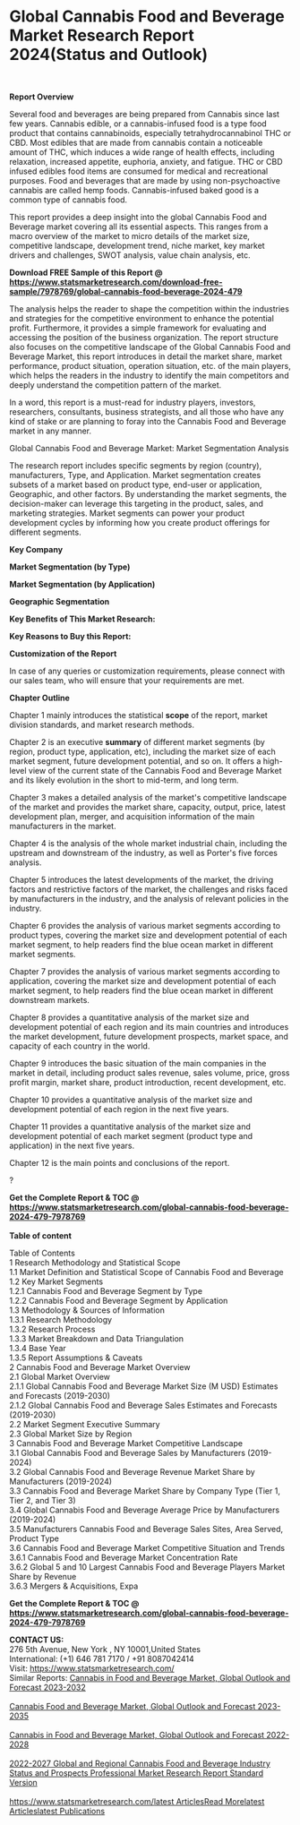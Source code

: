 <h1>Global Cannabis Food and Beverage Market Research Report 2024(Status and Outlook)</h1><br/><p><strong>Report Overview</strong></p><p>Several food and beverages are being prepared from Cannabis since last few years. Cannabis edible, or a cannabis-infused food is a type food product that contains cannabinoids, especially tetrahydrocannabinol THC or CBD. Most edibles that are made from cannabis contain a noticeable amount of THC, which induces a wide range of health effects, including relaxation, increased appetite, euphoria, anxiety, and fatigue. THC or CBD infused edibles food items are consumed for medical and recreational purposes. Food and beverages that are made by using non-psychoactive cannabis are called hemp foods. Cannabis-infused baked good is a common type of cannabis food.</p><p>This report provides a deep insight into the global Cannabis Food and Beverage market covering all its essential aspects. This ranges from a macro overview of the market to micro details of the market size, competitive landscape, development trend, niche market, key market drivers and challenges, SWOT analysis, value chain analysis, etc.</p><p><strong>Download FREE Sample of this Report @ <a href="https://www.statsmarketresearch.com/download-free-sample/7978769/global-cannabis-food-beverage-2024-479">https://www.statsmarketresearch.com/download-free-sample/7978769/global-cannabis-food-beverage-2024-479</a></strong></p><p>The analysis helps the reader to shape the competition within the industries and strategies for the competitive environment to enhance the potential profit. Furthermore, it provides a simple framework for evaluating and accessing the position of the business organization. The report structure also focuses on the competitive landscape of the Global Cannabis Food and Beverage Market, this report introduces in detail the market share, market performance, product situation, operation situation, etc. of the main players, which helps the readers in the industry to identify the main competitors and deeply understand the competition pattern of the market.</p><p>In a word, this report is a must-read for industry players, investors, researchers, consultants, business strategists, and all those who have any kind of stake or are planning to foray into the Cannabis Food and Beverage market in any manner.</p><p>Global Cannabis Food and Beverage Market: Market Segmentation Analysis</p><p>The research report includes specific segments by region (country), manufacturers, Type, and Application. Market segmentation creates subsets of a market based on product type, end-user or application, Geographic, and other factors. By understanding the market segments, the decision-maker can leverage this targeting in the product, sales, and marketing strategies. Market segments can power your product development cycles by informing how you create product offerings for different segments.</p><p><strong>Key Company</strong></p><p><strong>Market Segmentation (by Type)</strong></p><p><strong>Market Segmentation (<strong>by Application</strong>)</strong></p><p><strong>Geographic Segmentation</strong></p><p><strong>Key Benefits of This Market Research:</strong></p><p><strong>Key <strong>Reasons to Buy</strong> this Report:</strong></p><p><strong>Customization of the Report</strong></p><p>In case of any queries or customization requirements, please connect with our sales team, who will ensure that your requirements are met.</p><p><strong>Chapter Outline</strong></p><p>Chapter 1 mainly introduces the statistical <strong>scope</strong> of the report, market division standards, and market research methods.</p><p>Chapter 2 is an executive <strong>summary</strong> of different market segments (by region, product type, application, etc), including the market size of each market segment, future development potential, and so on. It offers a high-level view of the current state of the Cannabis Food and Beverage Market and its likely evolution in the short to mid-term, and long term.</p><p>Chapter 3 makes a detailed analysis of the market's competitive landscape of the market and provides the market share, capacity, output, price, latest development plan, merger, and acquisition information of the main manufacturers in the market.</p><p>Chapter 4 is the analysis of the whole market industrial chain, including the upstream and downstream of the industry, as well as Porter's five forces analysis.</p><p>Chapter 5 introduces the latest developments of the market, the driving factors and restrictive factors of the market, the challenges and risks faced by manufacturers in the industry, and the analysis of relevant policies in the industry.</p><p>Chapter 6 provides the analysis of various market segments according to product types, covering the market size and development potential of each market segment, to help readers find the blue ocean market in different market segments.</p><p>Chapter 7 provides the analysis of various market segments according to application, covering the market size and development potential of each market segment, to help readers find the blue ocean market in different downstream markets.</p><p>Chapter 8 provides a quantitative analysis of the market size and development potential of each region and its main countries and introduces the market development, future development prospects, market space, and capacity of each country in the world.</p><p>Chapter 9 introduces the basic situation of the main companies in the market in detail, including product sales revenue, sales volume, price, gross profit margin, market share, product introduction, recent development, etc.</p><p>Chapter 10 provides a quantitative analysis of the market size and development potential of each region in the next five years.</p><p>Chapter 11 provides a quantitative analysis of the market size and development potential of each market segment (product type and application) in the next five years.</p><p>Chapter 12 is the main points and conclusions of the report.</p><p>? </p><div><b>Get the Complete Report & TOC @ <a href="https://www.statsmarketresearch.com/global-cannabis-food-beverage-2024-479-7978769">https://www.statsmarketresearch.com/global-cannabis-food-beverage-2024-479-7978769</a></b></div><br><b>Table of content</b><p>Table of Contents<br />1 Research Methodology and Statistical Scope<br />1.1 Market Definition and Statistical Scope of Cannabis Food and Beverage<br />1.2 Key Market Segments<br />1.2.1 Cannabis Food and Beverage Segment by Type<br />1.2.2 Cannabis Food and Beverage Segment by Application<br />1.3 Methodology & Sources of Information<br />1.3.1 Research Methodology<br />1.3.2 Research Process<br />1.3.3 Market Breakdown and Data Triangulation<br />1.3.4 Base Year<br />1.3.5 Report Assumptions & Caveats<br />2 Cannabis Food and Beverage Market Overview<br />2.1 Global Market Overview<br />2.1.1 Global Cannabis Food and Beverage Market Size (M USD) Estimates and Forecasts (2019-2030)<br />2.1.2 Global Cannabis Food and Beverage Sales Estimates and Forecasts (2019-2030)<br />2.2 Market Segment Executive Summary<br />2.3 Global Market Size by Region<br />3 Cannabis Food and Beverage Market Competitive Landscape<br />3.1 Global Cannabis Food and Beverage Sales by Manufacturers (2019-2024)<br />3.2 Global Cannabis Food and Beverage Revenue Market Share by Manufacturers (2019-2024)<br />3.3 Cannabis Food and Beverage Market Share by Company Type (Tier 1, Tier 2, and Tier 3)<br />3.4 Global Cannabis Food and Beverage Average Price by Manufacturers (2019-2024)<br />3.5 Manufacturers Cannabis Food and Beverage Sales Sites, Area Served, Product Type<br />3.6 Cannabis Food and Beverage Market Competitive Situation and Trends<br />3.6.1 Cannabis Food and Beverage Market Concentration Rate<br />3.6.2 Global 5 and 10 Largest Cannabis Food and Beverage Players Market Share by Revenue<br />3.6.3 Mergers & Acquisitions, Expa<br><div><b>Get the Complete Report & TOC @ <a href="https://www.statsmarketresearch.com/global-cannabis-food-beverage-2024-479-7978769">https://www.statsmarketresearch.com/global-cannabis-food-beverage-2024-479-7978769</a></b></div></p> <b>CONTACT US:</b><br>276 5th Avenue, New York , NY 10001,United States<br>International: (+1) 646 781 7170 / +91 8087042414<br>Visit: <a href="https://www.statsmarketresearch.com/">https://www.statsmarketresearch.com/</a><br>Similar Reports: <a href="https://www.statsmarketresearch.com/global-cannabis-food-beverage-2024-479-7978769">Cannabis in Food and Beverage Market, Global Outlook and Forecast 2023-2032</a><br/><br/><a href="https://www.statsmarketresearch.com/global-cannabis-food-beverage-2024-479-7978769">Cannabis Food and Beverage Market, Global Outlook and Forecast 2023-2035</a><br/><br/><a href="https://www.statsmarketresearch.com/global-cannabis-food-beverage-2024-479-7978769">Cannabis in Food and Beverage Market, Global Outlook and Forecast 2022-2028</a><br/><br/><a href="https://www.statsmarketresearch.com/global-cannabis-food-beverage-2024-479-7978769">2022-2027 Global and Regional Cannabis Food and Beverage Industry Status and Prospects Professional Market Research Report Standard Version</a><br/><br/><a href="https://gyeongbokgung.com">https://www.statsmarketresearch.com/</a><a href="https://hallyeomaritime.com">latest Articles</a><a href="https://jingwansa.com">Read More</a><a href=https://nguoiviet.jp/">latest Articles</a><a href="https://www.intelmarketresearch.com/">latest Publications</a>